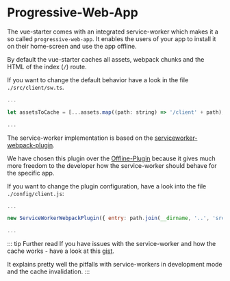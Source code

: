 # Progressive-Web-App

The vue-starter comes with an integrated service-worker which makes it a so called `progressive-web-app`.
It enables the users of your app to install it on their home-screen and use the app offline.

By default the vue-starter caches all assets, webpack chunks and the HTML of the index (`/`) route.

If you want to change the default behavior have a look in the file `./src/client/sw.ts`.

```js
...

let assetsToCache = [...assets.map((path: string) => '/client' + path), '../', '../manifest.json'];

...
```

The service-worker implementation is based on the [serviceworker-webpack-plugin](https://github.com/oliviertassinari/serviceworker-webpack-plugin).

We have chosen this plugin over the [Offline-Plugin](https://github.com/NekR/offline-plugin) because it gives much more
freedom to the developer how the service-worker should behave for the specific app.

If you want to change the plugin configuration, have a look into the file `./config/client.js`:

```js
...

new ServiceWorkerWebpackPlugin({ entry: path.join(__dirname, '..', 'src/client/sw.ts') }),

...
```

::: tip Further read
If you have issues with the service-worker and how the cache works - have a look at this [gist](https://gist.github.com/Rich-Harris/fd6c3c73e6e707e312d7c5d7d0f3b2f9).

It explains pretty well the pitfalls with service-workers in development mode and the cache invalidation.
:::
